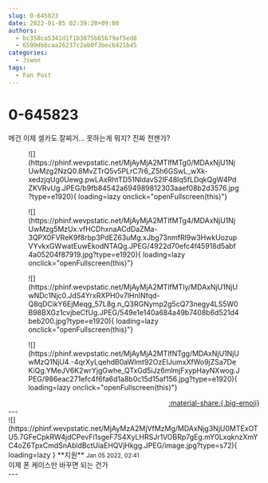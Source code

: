 ```yaml
---
slug: 0-645823
date: 2022-01-05 02:39:20+09:00
authors:
  - bc358ca5341d1f1b3875b65b79af5ed8
  - 6599dbbcaa26237c2ab0f3becb421b45
categories:
  - Jiwon
tags:
  - Fan Post
---
```


# 0-645823

<div class="post-container" markdown="1">
<div class="content-container md-sidebar__scrollwrap" markdown="1">

메건 이제 셀카도 잘찌거... 못하는게 뭐지? 진짜 천잰가?
<figure markdown="1">
![](https://phinf.wevpstatic.net/MjAyMjA2MTlfMTg0/MDAxNjU1NjUwMzg2NzQ0.8MvZTrQ5v5PLrC7r6_Z5h6GSwL_wXk-xedzjqUg0Uewg.pwLAxRhtTD51NldavS2IF48lq5fLDqkQgW4PdZKVRvUg.JPEG/b9fb84542a694989812303aaef08b2d3576.jpg?type=e1920){ loading=lazy onclick="openFullscreen(this)"}
</figure>

<figure markdown="1">
![](https://phinf.wevpstatic.net/MjAyMjA2MTlfMTg4/MDAxNjU1NjUwMzg5MzUx.vfHCDhxnaACdDaZMa-3QPX0FVReK9f8rbp3PdEZ63uMg.xJbg73nmfRl9w3HwkUozupVYvkxGWwatEuwEkodNTAQg.JPEG/4922d70efc4f45918d5abf4a05204f87919.jpg?type=e1920){ loading=lazy onclick="openFullscreen(this)"}
</figure>

<figure markdown="1">
![](https://phinf.wevpstatic.net/MjAyMjA2MTlfMTIy/MDAxNjU1NjUwNDc1Njc0.JdS4YrxRXPH0v7lHnINfqd-Q8qDCikY6EjMeqg_57L8g.n_Q3RGNymp2g5cQ73negy4LS5W0B98BXGz1cvjbeCfUg.JPEG/549e1e140a684a49b7408b6d521d4beb200.jpg?type=e1920){ loading=lazy onclick="openFullscreen(this)"}
</figure>

<figure markdown="1">
![](https://phinf.wevpstatic.net/MjAyMjA2MTlfNTgg/MDAxNjU1NjUwMzQ1NjU4.-4qrXyLqehdB0aWlmt92OzEIJumxXfWo9jZSa7DeKiQg.YMeJV6K2wrYjgGwhe_QTxGd5iJz6mlmjFxypHayNXwog.JPEG/986eac271efc4f6fa6d1a8b0c15d15af156.jpg?type=e1920){ loading=lazy onclick="openFullscreen(this)"}
</figure>


</div>
</div>

<div style="text-align: right;" markdown="1">
<a href="https://weverse.io/fromis9/fanpost/0-645823" style="text-align: right;">:material-share:{.big-emoji}</a>
</div>
---

<div class="comments-container md-sidebar__scrollwrap" markdown="1">
<div class="comment" markdown="1">
<div class='id-container' markdown="1">
![](https://phinf.wevpstatic.net/MjAyMzA2MjVfMzMg/MDAxNjg3NjU0MTExOTU5.7GFeCpkRW4jdCPevFi1sgeF7S4XyLHRSJr1VOBRp7gEg.mY0LxqknzXmYC4oZ6TpxCmdSnAbldBctUiaEHQVjHkgg.JPEG/image.jpg?type=s72){ loading=lazy }
**<span class="artist">지원</span>** <small>Jan 05 2022, 02:41</small><br>
</div>
<div class='comment-body' markdown="1">
이제 폰 케이스만 바꾸면 되는 건가
</div>
</div>
</div>
---
